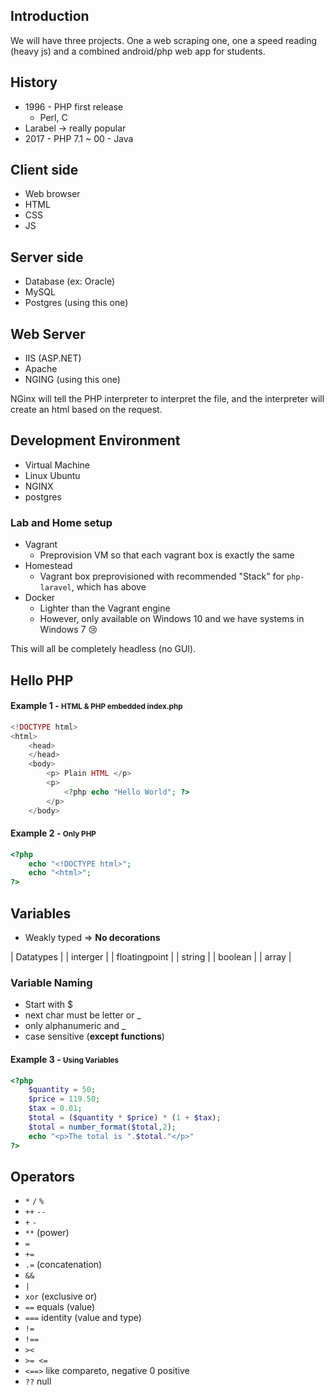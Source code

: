 ## Introduction
We will have three projects. One a web scraping one, one a speed reading (heavy js) and a combined android/php web app for students.

## History
* 1996 - PHP first release
    * Perl, C
* Larabel -> really popular
* 2017 - PHP 7.1
~ 00 - Java

## Client side
* Web browser
* HTML
* CSS
* JS
## Server side
* Database (ex: Oracle)
* MySQL
* Postgres (using this one)

## Web Server
* IIS (ASP.NET)
* Apache
* NGING (using this one)

NGinx will tell the PHP interpreter to interpret the file, and the interpreter will create an html based on the request.

## Development Environment
* Virtual Machine
* Linux Ubuntu
* NGINX
* postgres

### Lab and Home setup
* Vagrant
    * Preprovision VM so that each vagrant box is exactly the same
* Homestead
    * Vagrant box preprovisioned with recommended "Stack" for `php-laravel`, which has above
* Docker
    * Lighter than the Vagrant engine
    * However, only available on Windows 10 and we have systems in Windows 7 😢

This will all be completely headless (no GUI).

## Hello PHP

#### Example 1 - <small>HTML & PHP embedded index.php </small>
```php
<!DOCTYPE html>
<html>
    <head>
    </head>
    <body>
        <p> Plain HTML </p>
        <p>
            <?php echo "Hello World"; ?>
        </p>
    </body>
```

#### Example 2 - <small>Only PHP</small>
```php
<?php 
    echo "<!DOCTYPE html>";
    echo "<html>";
?>
```

## Variables
* Weakly typed => **No decorations**

| Datatypes |
| interger |
| floatingpoint |
| string |
| boolean |
| array |

### Variable Naming
- Start with $
- next char must be letter or _
- only alphanumeric and _
- case sensitive (**except functions**)

#### Example 3 - <small>Using Variables</small>
```php
<?php 
    $quantity = 50;
    $price = 119.50;
    $tax = 0.01;
    $total = ($quantity * $price) * (1 + $tax);
    $total = number_format($total,2);
    echo "<p>The total is ".$total."</p>"
?>
```

## Operators
- `*` `/` `%`
- `++` `--`
- `+` `-`
- `**` (power)
- `=`
- `+=`
- `.=` (concatenation)
- `&&`
- `|`
- `xor` (exclusive or)
- `==` equals (value)
- `===` identity (value and type)
- `!=` 
- `!==`
- `><` 
- `>= <=` 
- `<==>` like compareto, negative 0 positive
- `??` null 